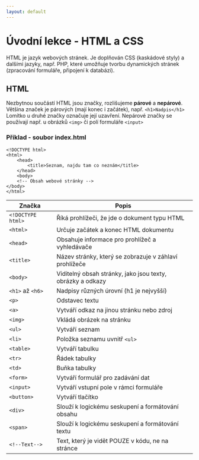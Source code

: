 ```yaml
---
layout: default
---
```


# Úvodní lekce - HTML a CSS

HTML je jazyk webových stránek. Je doplňován CSS (kaskádové styly) a dalšími jazyky, např. PHP, které umožňuje tvorbu dynamických stránek (zpracování formuláře, připojení k databázi).

## HTML

Nezbytnou součástí HTML jsou značky, rozlišujeme **párové** a **nepárové**. Většina značek je párových (mají konec i začátek), např. `<h1>Nadpis</h1>`
Lomítko u druhé značky označuje její uzavření. Nepárové značky se používají např. u obrázků `<img>` či polí formuláře `<input>`

### Příklad - soubor index.html

    <!DOCTYPE html>
    <html>
    	<head>
    		<title>Seznam, najdu tam co neznám</title>
    	</head>
    	<body>
    	<!-- Obsah webové stránky -->
    </body>
    </html>

| Značka            | Popis                                                      |
| ----------------- | ---------------------------------------------------------- |
| `<!DOCTYPE html>` | Říká prohlížeči, že jde o dokument typu HTML               |
| `<html>`          | Určuje začátek a konec HTML dokumentu                      |
| `<head>`          | Obsahuje informace pro prohlížeč a vyhledávače             |
| `<title>`         | Název stránky, který se zobrazuje v záhlaví prohlížeče     |
| `<body>`          | Viditelný obsah stránky, jako jsou texty, obrázky a odkazy |
| `<h1>` až `<h6>`  | Nadpisy různých úrovní (h1 je nejvyšší)                    |
| `<p>`             | Odstavec textu                                             |
| `<a>`             | Vytváří odkaz na jinou stránku nebo zdroj                  |
| `<img>`           | Vkládá obrázek na stránku                                  |
| `<ul>`            | Vytváří seznam                                             |
| `<li>`            | Položka seznamu uvnitř `<ul>`                              |
| `<table>`         | Vytváří tabulku                                            |
| `<tr>`            | Řádek tabulky                                              |
| `<td>`            | Buňka tabulky                                              |
| `<form>`          | Vytváří formulář pro zadávání dat                          |
| `<input>`         | Vytváří vstupní pole v rámci formuláře                     |
| `<button>`        | Vytváří tlačítko                                           |
| `<div>`           | Slouží k logickému seskupení a formátování obsahu          |
| `<span>`          | Slouží k logickému seskupení a formátování textu           |
| `<!--Text-->`     | Text, který je vidět POUZE v kódu, ne na stránce           |
